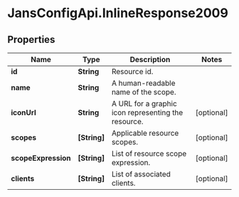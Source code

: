 # JansConfigApi.InlineResponse2009

## Properties

Name | Type | Description | Notes
------------ | ------------- | ------------- | -------------
**id** | **String** | Resource id. | 
**name** | **String** | A human-readable name of the scope. | 
**iconUrl** | **String** | A URL for a graphic icon representing the resource. | [optional] 
**scopes** | **[String]** | Applicable resource scopes. | [optional] 
**scopeExpression** | **[String]** | List of resource scope expression. | [optional] 
**clients** | **[String]** | List of associated clients. | [optional] 


